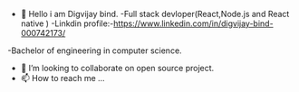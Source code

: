 - 👋 Hello i am Digvijay bind.
-Full stack devloper(React,Node.js and React native )
-Linkdin profile:-https://www.linkedin.com/in/digvijay-bind-000742173/

-Bachelor of engineering in computer science.
- 💞️ I’m looking to collaborate on open source project.
- 📫 How to reach me ...

<!---
digvijaybind/digvijaybind is a ✨ special ✨ repository because its `README.md` (this file) appears on your GitHub profile.
You can click the Preview link to take a look at your changes.
--->
